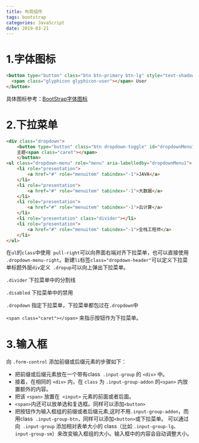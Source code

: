```yaml
---
title: 布局组件 
tags: bootstrap
categories: JavaScript
date: 2019-03-21
---
```


# 1.字体图标

```html
<button type="button" class="btn btn-primary btn-lg" style="text-shadow: black 5px 3px 3px;">
  <span class="glyphicon glyphicon-user"></span> User
</button>
```

具体图标参考：[BootStrap字体图标](http://www.runoob.com/bootstrap/bootstrap-glyphicons.html)

# 2.下拉菜单

```html
<div class="dropdown">
    <button type="button" class="btn dropdown-toggle" id="dropdownMenu1" data-toggle="dropdown">
    主题<span class="caret"></span>
    </button>
<ul class="dropdown-menu" role="menu" aria-labelledby="dropdownMenu1">
	<li role="presentation">
		<a href="#" role="menuitem" tabindex="-1">JAVA</a>
	</li>
	<li role="presentation">
		<a href="#" role="menuitem" tabindex="-1">大数据</a>
	</li>
	<li role="presentation">
		<a href="#" role="menuitem" tabindex="-1">云计算</a>
	</li>
	<li role="presentation" class="divider"></li>
	<li role="presentation">
		<a href="#" role="menuitem" tabindex="-1">全栈工程师</a>
	</li>
</ul>
```

在`ul`的`class`中使用` pull-right`可以向界面右端对齐下拉菜单，也可以直接使用 `.dropdown-menu-right`。新建`li`标签`class="dropdown-header"`可以定义下拉菜单标题外层`div`定义` .dropup`可以向上弹出下拉菜单。

`.divider` 下拉菜单中的分割线

`.disabled`  下拉菜单中的禁用

`.dropdown`  指定下拉菜单，下拉菜单都包过在`.dropdown`中

`<span class="caret"></span>` 来指示按钮作为下拉菜单。

# 3.输入框

向 `.form-control` 添加前缀或后缀元素的步骤如下：

* 把前缀或后缀元素放在一个带有class` .input-group` 的 `<div>` 中。
* 接着，在相同的 `<div>` 内，在 `class` 为 `.input-group-addon` 的`<span>` 内放置额外的内容。
* 把该 `<span>` 放置在` <input>` 元素的前面或者后面。
* `<span>`内还可以放单选和复选框。同样可以添加`<button>`
* 把按钮作为输入框组的前缀或者后缀元素,这时不用`.input-group-addon`，而用class` .input-group-btn`，同样可以添加`<button>`或下拉菜单。
  可以通过向` .input-group` 添加相对表单大小的 class（比如 `.input-group-lg`、`input-group-sm`）来改变输入框组的大小。输入框中的内容会自动调整大小。